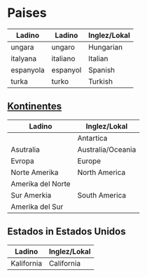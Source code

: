 # Paises

Ladino    | Ladino    | Inglez/Lokal
--------- | --------- | ------------
ungara    | ungaro    | Hungarian
italyana  | italiano  | Italian
espanyola | espanyol  | Spanish
turka     | turko     | Turkish


## [Kontinentes](/words/ladino/kontinentes)

Ladino                | Inglez/Lokal
--------------------- | ------------
                      | Antartica
Asutralia             | Australia/Oceania
Evropa                | Europe
Norte Amerika         | North America
Amerika del Norte     |
Sur Amerkia           | South America
Amerika del Sur       |

## Estados in Estados Unidos

Ladino                | Inglez/Lokal
--------------------- | ------------
Kalifornia            | California

